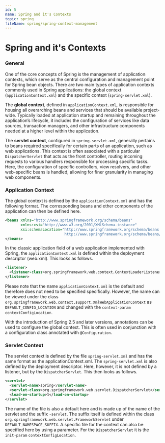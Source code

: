 ```yaml
---
id: 5
name: Spring and it's Contexts
topic: spring
fileName: spring/spring-context-management
---
```


# Spring and it's Contexts

### General

One of the core concepts of Spring is the management of application contexts,
which serve as the central configuration and management point for Spring bean objects. There are two main types of application
contexts commonly used in Spring applications: the global context (`applicationContext.xml`) and the specific
context (`spring-servlet.xml`).

The **global context**, defined in `applicationContext.xml`, is responsible for housing all overarching beans and services that
should be available project-wide. Typically loaded at application startup and remaining throughout the application’s lifecycle, it
includes the configuration of services like data sources, transaction managers, and other infrastructure components needed at a
higher level within the application.

The **servlet context**, configured in `spring-servlet.xml`, generally pertains to beans required specifically for certain parts
of an application, such as web applications. This context is often associated with a particular `DispatcherServlet` that acts as
the front controller, routing incoming requests to various handlers responsible for processing specific tasks. Here, the
configuration of specific controllers, view resolvers, and other web-specific beans is handled, allowing for finer granularity in
managing web components.

### Application Context

The global context is defined by the `applicationContext.xml` and has the following format. The corresponding beans and other
components of the application can then be defined here.

```xml
<beans xmlns="http://www.springframework.org/schema/beans"
       xmlns:xsi="http://www.w3.org/2001/XMLSchema-instance"
       xsi:schemaLocation="http://www.springframework.org/schema/beans
                           http://www.springframework.org/schema/beans/spring-beans.xsd">
</beans>
```

In the classic application field of a web application implemented with Spring, the `applicationContext.xml` is defined within the
deployment descriptor (web.xml). This looks as follows.

```xml
<listener>
  <listener-class>org.springframework.web.context.ContextLoaderListener</listener-class>
</listener>
```

Please note that the name `applicationContext.xml` is the default and therefore does not need to be specified specifically.
However, the name can be viewed under the class `org.springframework.web.context.support.XmlWebApplicationContext`
as `DEFAULT_CONFIG_LOCATION` and changed with the `context-param` `contextConfigLocation`.

With the introduction of Spring 2.5 and later versions, annotations can be used to configure the global context. This is often
used in conjunction with a configuration class annotated with `@Configuration`.

### Servlet Context

The servlet context is defined by the file `spring-servlet.xml` and has the same format as the applicationContext.xml.
The `spring-servlet.xml` is also defined by the deployment descriptor. Here, however, it is not defined by a listener, but by
the `DispatcherServlet`. This then looks as follows.

```xml
<servlet>
  <servlet-name>spring</servlet-name>
  <servlet-class>org.springframework.web.servlet.DispatcherServlet</servlet-class>
  <load-on-startup>1</load-on-startup>
</servlet>
```

The name of the file is also a default here and is made up of the name of the servlet and the suffix `-servlet`. The suffix itself
is defined within the class `org.springframework.web.servlet.FrameworkServlet` under `DEFAULT_NAMESPACE_SUFFIX`. A specific file
for the context can also be specified here by using a parameter. For the `DispatcherServlet` it is
the `init-param` `contextConfigLocation`.
